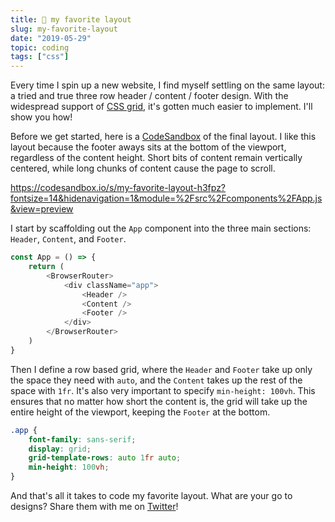 ```yaml
---
title: 👙 my favorite layout
slug: my-favorite-layout
date: "2019-05-29"
topic: coding
tags: ["css"]
---
```


Every time I spin up a new website, I find myself settling on the same layout: a tried and true three row header / content / footer design. With the widespread support of [CSS grid][grid], it's gotten much easier to implement. I'll show you how!

Before we get started, here is a [CodeSandbox][codesandbox] of the final layout. I like this layout because the footer aways sits at the bottom of the viewport, regardless of the content height. Short bits of content remain vertically centered, while long chunks of content cause the page to scroll.

https://codesandbox.io/s/my-favorite-layout-h3fpz?fontsize=14&hidenavigation=1&module=%2Fsrc%2Fcomponents%2FApp.js&view=preview

I start by scaffolding out the `App` component into the three main sections: `Header`, `Content`, and `Footer`.

```javascript {5-7}
const App = () => {
    return (
        <BrowserRouter>
            <div className="app">
                <Header />
                <Content />
                <Footer />
            </div>
        </BrowserRouter>
    )
}
```

Then I define a row based grid, where the `Header` and `Footer` take up only the space they need with `auto`, and the `Content` takes up the rest of the space with `1fr`. It's also very important to specify `min-height: 100vh`. This ensures that no matter how short the content is, the grid will take up the entire height of the viewport, keeping the `Footer` at the bottom.

```css {3-5}
.app {
    font-family: sans-serif;
    display: grid;
    grid-template-rows: auto 1fr auto;
    min-height: 100vh;
}
```

And that's all it takes to code my favorite layout.
What are your go to designs? Share them with me on [Twitter][twitter]!

[grid]: https://css-tricks.com/snippets/css/complete-guide-grid
[codesandbox]: https://codesandbox.io/embed/my-favorite-layout-h3fpz?autoresize=1&fontsize=14&hidenavigation=1&module=%2Fsrc%2Fcomponents%2FApp.js
[twitter]: https://twitter.com/bradgarropy
